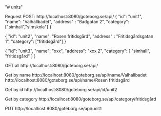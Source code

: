 "# units" 

Request
POST:
http://localhost:8080/goteborg.se/api/
{
"id": "unit1",
"name": "Valhallbadet",
"address" : "Badgatan 2",
"category": ["simhall","simskola"]
}


{
"id": "unit2",
"name": "Rosen fritidsgård",
"address" : "Fritidsgårdsgatan 1",
"category": ["fritidsgård"]
}

{
"id": "unit3",
"name": "xxx",
"address": "xxx 2",
"category": [
"simhall",
"fritidsgård"
]
}

GET all
http://localhost:8080/goteborg.se/api/

Get by name
http://localhost:8080/goteborg.se/api/name/Valhallbadet
http://localhost:8080/goteborg.se/api/name/Rosen fritidsgård

Get by id
http://localhost:8080/goteborg.se/api/id/unit2

Get by category
http://localhost:8080/goteborg.se/api/category/fritidsgård


PUT
http://localhost:8080/goteborg.se/api/unit1
